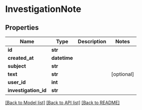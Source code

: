 # InvestigationNote

## Properties
Name | Type | Description | Notes
------------ | ------------- | ------------- | -------------
**id** | **str** |  | 
**created_at** | **datetime** |  | 
**subject** | **str** |  | 
**text** | **str** |  | [optional] 
**user_id** | **int** |  | 
**investigation_id** | **str** |  | 

[[Back to Model list]](../README.md#documentation-for-models) [[Back to API list]](../README.md#documentation-for-api-endpoints) [[Back to README]](../README.md)

